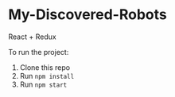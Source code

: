 # My-Discovered-Robots

React + Redux

To run the project:

1. Clone this repo
2. Run `npm install`
3. Run `npm start`

